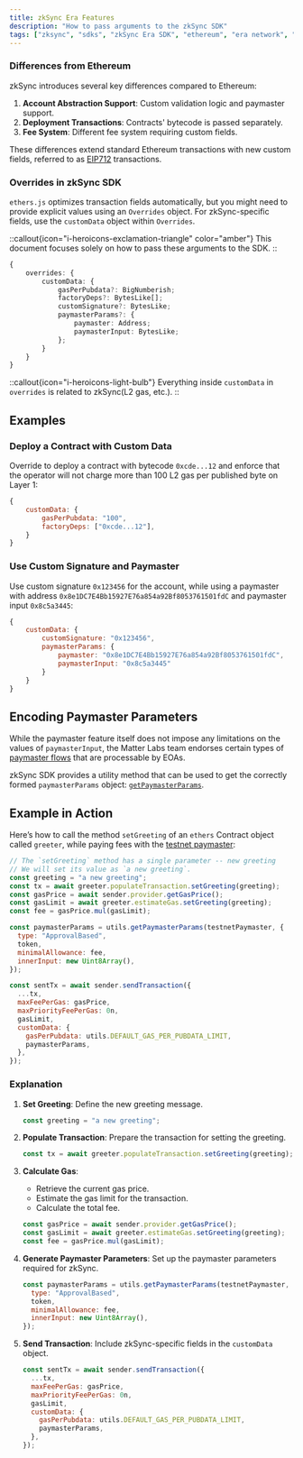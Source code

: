 ```yaml
---
title: zkSync Era Features
description: "How to pass arguments to the zkSync SDK"
tags: ["zksync", "sdks", "zkSync Era SDK", "ethereum", "era network", "javascript"]
---
```


### Differences from Ethereum

zkSync introduces several key differences compared to Ethereum:

1. **Account Abstraction Support**: Custom validation logic and paymaster support.
2. **Deployment Transactions**: Contracts' bytecode is passed separately.
3. **Fee System**: Different fee system requiring custom fields.

These differences extend standard Ethereum transactions with new custom fields, referred to as [EIP712](https://eips.ethereum.org/EIPS/eip-712)
transactions.

### Overrides in zkSync SDK

`ethers.js` optimizes transaction fields automatically, but you might need to provide explicit values using an `Overrides`
object. For zkSync-specific fields, use the `customData` object within `Overrides`.

::callout{icon="i-heroicons-exclamation-triangle" color="amber"}
This document focuses solely on how to pass these arguments to the SDK.
::

```typescript
{
    overrides: {
        customData: {
            gasPerPubdata?: BigNumberish;
            factoryDeps?: BytesLike[];
            customSignature?: BytesLike;
            paymasterParams?: {
                paymaster: Address;
                paymasterInput: BytesLike;
            };
        }
    }
}
```

::callout{icon="i-heroicons-light-bulb"}
Everything inside `customData` in `overrides` is related to zkSync(L2 gas, etc.).
::

## Examples

### Deploy a Contract with Custom Data
Override to deploy a contract with bytecode `0xcde...12` and enforce that the operator will not charge more than 100 L2
gas per published byte on Layer 1:

```javascript
{
    customData: {
        gasPerPubdata: "100",
        factoryDeps: ["0xcde...12"],
    }
}
```

### Use Custom Signature and Paymaster
Use custom signature `0x123456` for the account, while using a paymaster with
address `0x8e1DC7E4Bb15927E76a854a92Bf8053761501fdC` and paymaster input `0x8c5a3445`:

```javascript
{
    customData: {
        customSignature: "0x123456",
        paymasterParams: {
            paymaster: "0x8e1DC7E4Bb15927E76a854a92Bf8053761501fdC",
            paymasterInput: "0x8c5a3445"
        }
    }
}
```

## Encoding Paymaster Parameters
While the paymaster feature itself does not impose any limitations on the values of `paymasterInput`, the Matter Labs
team endorses certain types of [paymaster flows](https://staging-docs.zksync.io/build/developer-reference/account-abstraction#built-in-paymaster-flows)
that are processable by EOAs.

zkSync SDK provides a utility method that can be used to get the correctly formed `paymasterParams` object: [`getPaymasterParams`](/sdk/js/ethers/v5/paymaster-utils#getpaymasterparams).

## Example in Action
Here’s how to call the method `setGreeting` of an `ethers` Contract object called `greeter`, while paying fees with the
[testnet paymaster](https://staging-docs.zksync.io/build/developer-reference/account-abstraction#testnet-paymaster):

```javascript
// The `setGreeting` method has a single parameter -- new greeting
// We will set its value as `a new greeting`.
const greeting = "a new greeting";
const tx = await greeter.populateTransaction.setGreeting(greeting);
const gasPrice = await sender.provider.getGasPrice();
const gasLimit = await greeter.estimateGas.setGreeting(greeting);
const fee = gasPrice.mul(gasLimit);

const paymasterParams = utils.getPaymasterParams(testnetPaymaster, {
  type: "ApprovalBased",
  token,
  minimalAllowance: fee,
  innerInput: new Uint8Array(),
});

const sentTx = await sender.sendTransaction({
  ...tx,
  maxFeePerGas: gasPrice,
  maxPriorityFeePerGas: 0n,
  gasLimit,
  customData: {
    gasPerPubdata: utils.DEFAULT_GAS_PER_PUBDATA_LIMIT,
    paymasterParams,
  },
});
```

### Explanation

1. **Set Greeting**: Define the new greeting message.

    ```javascript
    const greeting = "a new greeting";
    ```

2. **Populate Transaction**: Prepare the transaction for setting the greeting.

    ```javascript
    const tx = await greeter.populateTransaction.setGreeting(greeting);
    ```

3. **Calculate Gas**:
    - Retrieve the current gas price.
    - Estimate the gas limit for the transaction.
    - Calculate the total fee.

    ```javascript
    const gasPrice = await sender.provider.getGasPrice();
    const gasLimit = await greeter.estimateGas.setGreeting(greeting);
    const fee = gasPrice.mul(gasLimit);
    ```

4. **Generate Paymaster Parameters**: Set up the paymaster parameters required for zkSync.

    ```javascript
    const paymasterParams = utils.getPaymasterParams(testnetPaymaster, {
      type: "ApprovalBased",
      token,
      minimalAllowance: fee,
      innerInput: new Uint8Array(),
    });
    ```

5. **Send Transaction**: Include zkSync-specific fields in the `customData` object.

    ```javascript
    const sentTx = await sender.sendTransaction({
      ...tx,
      maxFeePerGas: gasPrice,
      maxPriorityFeePerGas: 0n,
      gasLimit,
      customData: {
        gasPerPubdata: utils.DEFAULT_GAS_PER_PUBDATA_LIMIT,
        paymasterParams,
      },
    });
    ```
